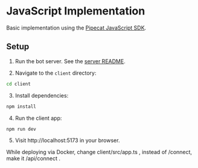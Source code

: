 # JavaScript Implementation

Basic implementation using the [Pipecat JavaScript SDK](https://docs.pipecat.ai/client/js/introduction).

## Setup

1. Run the bot server. See the [server README](../README).

2. Navigate to the `client` directory:

```bash
cd client
```

3. Install dependencies:

```bash
npm install
```

4. Run the client app:

```
npm run dev
```

5. Visit http://localhost:5173 in your browser.

While deploying via Docker, 
change client/src/app.ts , instead of /connect, make it /api/connect .
